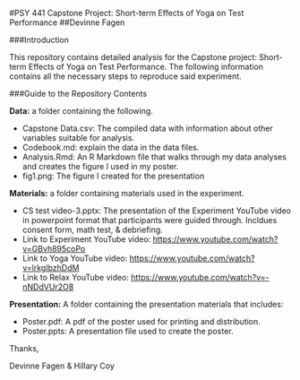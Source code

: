 #PSY 441 Capstone Project: Short-term Effects of Yoga on Test Performance
##Devinne Fagen

###Introduction

This repository contains detailed analysis for the Capstone project: Short-term Effects of Yoga on Test Performance. The following information contains all the necessary steps to reproduce said experiment.

###Guide to the Repository Contents

**Data:** a folder containing the following.

* Capstone Data.csv: The compiled data with information about other variables suitable for analysis.
* Codebook.md: explain the data in the data files.
* Analysis.Rmd: An R Markdown file that walks through my data analyses and creates the figure I used in my poster.
* fig1.png: The figure I created for the presentation

**Materials:** a folder containing materials used in the experiment.

* CS test video-3.pptx: The presentation of the Experiment YouTube video in powerpoint format that participants were guided through. Incldues consent form, math test, & debriefing.
* Link to Experiment YouTube video: https://www.youtube.com/watch?v=GBvh895coPo
* Link to Yoga YouTube video: https://www.youtube.com/watch?v=lrkgIbzhDdM
* Link to Relax YouTube video: https://www.youtube.com/watch?v=-nNDdVUr2O8

**Presentation:** A folder containing the presentation materials that includes:

* Poster.pdf: A pdf of the poster used for printing and distribution.
* Poster.ppts: A presentation file used to create the poster.


Thanks,

Devinne Fagen & Hillary Coy
